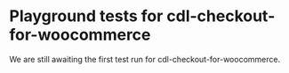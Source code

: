 # Playground tests for cdl-checkout-for-woocommerce
We are still awaiting the first test run for cdl-checkout-for-woocommerce.
